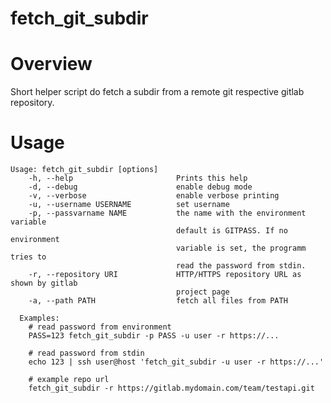 # fetch_git_subdir

Overview
========

Short helper script do fetch a subdir from a remote git respective gitlab repository.


Usage
=====

    Usage: fetch_git_subdir [options]
        -h, --help                       Prints this help
        -d, --debug                      enable debug mode
        -v, --verbose                    enable verbose printing
        -u, --username USERNAME          set username
        -p, --passvarname NAME           the name with the environment variable
                                         default is GITPASS. If no environment
                                         variable is set, the programm tries to
                                         read the password from stdin.
        -r, --repository URI             HTTP/HTTPS repository URL as shown by gitlab
                                         project page
        -a, --path PATH                  fetch all files from PATH

      Examples:
        # read password from environment
        PASS=123 fetch_git_subdir -p PASS -u user -r https://...

        # read password from stdin
        echo 123 | ssh user@host 'fetch_git_subdir -u user -r https://...'

        # example repo url
        fetch_git_subdir -r https://gitlab.mydomain.com/team/testapi.git
